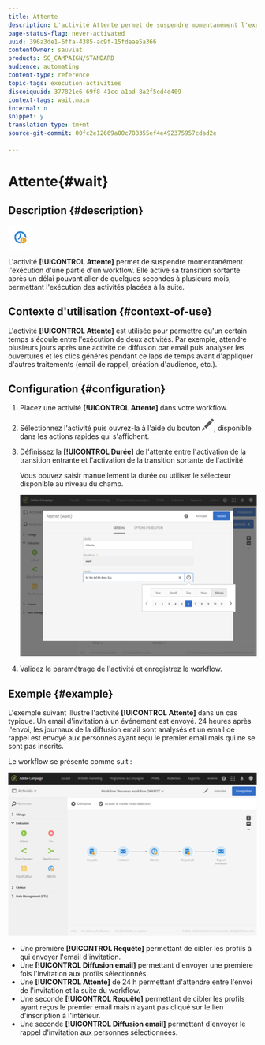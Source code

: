 ```yaml
---
title: Attente
description: L'activité Attente permet de suspendre momentanément l'exécution d'une partie d'un workflow.
page-status-flag: never-activated
uuid: 396a3de1-6ffa-4385-ac9f-15fdeae5a366
contentOwner: sauviat
products: SG_CAMPAIGN/STANDARD
audience: automating
content-type: reference
topic-tags: execution-activities
discoiquuid: 377821e6-69f8-41cc-a1ad-8a2f5ed4d409
context-tags: wait,main
internal: n
snippet: y
translation-type: tm+mt
source-git-commit: 00fc2e12669a00c788355ef4e492375957cdad2e

---
```



# Attente{#wait}

## Description {#description}

![](assets/wait.png)

L'activité **[!UICONTROL Attente]** permet de suspendre momentanément l'exécution d'une partie d'un workflow. Elle active sa transition sortante après un délai pouvant aller de quelques secondes à plusieurs mois, permettant l'exécution des activités placées à la suite.

## Contexte d'utilisation {#context-of-use}

L'activité **[!UICONTROL Attente]** est utilisée pour permettre qu'un certain temps s'écoule entre l'exécution de deux activités. Par exemple, attendre plusieurs jours après une activité de diffusion par email puis analyser les ouvertures et les clics générés pendant ce laps de temps avant d'appliquer d'autres traitements (email de rappel, création d'audience, etc.).

## Configuration {#configuration}

1. Placez une activité **[!UICONTROL Attente]** dans votre workflow.
1. Sélectionnez l'activité puis ouvrez-la à l'aide du bouton ![](assets/edit_darkgrey-24px.png), disponible dans les actions rapides qui s'affichent.
1. Définissez la **[!UICONTROL Durée]** de l'attente entre l'activation de la transition entrante et l'activation de la transition sortante de l'activité.

   Vous pouvez saisir manuellement la durée ou utiliser le sélecteur disponible au niveau du champ.

   ![](assets/wait_duration.png)

1. Validez le paramétrage de l'activité et enregistrez le workflow.

## Exemple {#example}

L'exemple suivant illustre l'activité **[!UICONTROL Attente]** dans un cas typique. Un email d'invitation à un événement est envoyé. 24 heures après l'envoi, les journaux de la diffusion email sont analysés et un email de rappel est envoyé aux personnes ayant reçu le premier email mais qui ne se sont pas inscrits.

Le workflow se présente comme suit :

![](assets/wait_example_workflow.png)

* Une première **[!UICONTROL Requête]** permettant de cibler les profils à qui envoyer l'email d'invitation.
* Une **[!UICONTROL Diffusion email]** permettant d'envoyer une première fois l'invitation aux profils sélectionnés.
* Une **[!UICONTROL Attente]** de 24 h permettant d'attendre entre l'envoi de l'invitation et la suite du workflow.
* Une seconde **[!UICONTROL Requête]** permettant de cibler les profils ayant reçus le premier email mais n'ayant pas cliqué sur le lien d'inscription à l'intérieur.
* Une seconde **[!UICONTROL Diffusion email]** permettant d'envoyer le rappel d'invitation aux personnes sélectionnées.

